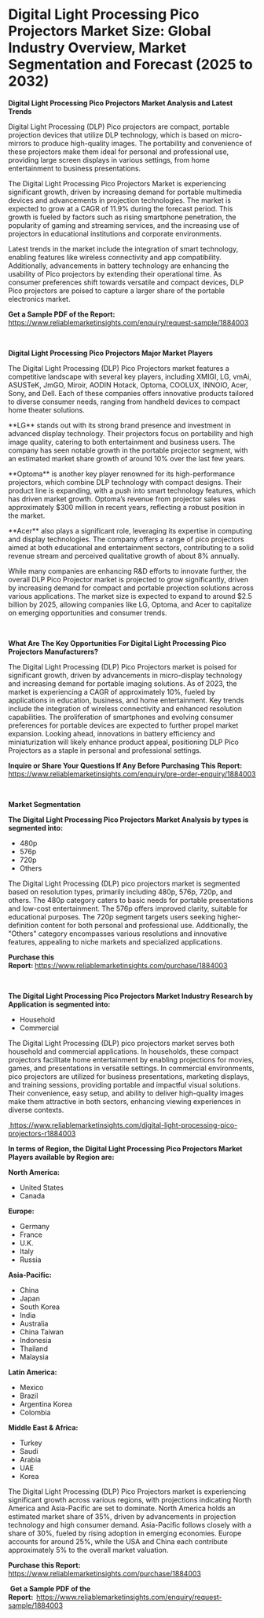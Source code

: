 <p><h1>Digital Light Processing Pico Projectors Market Size: Global Industry Overview, Market Segmentation and Forecast (2025 to 2032)</h1></p><p><strong>Digital Light Processing Pico Projectors Market Analysis and Latest Trends</strong></p>
<p><p>Digital Light Processing (DLP) Pico projectors are compact, portable projection devices that utilize DLP technology, which is based on micro-mirrors to produce high-quality images. The portability and convenience of these projectors make them ideal for personal and professional use, providing large screen displays in various settings, from home entertainment to business presentations.</p><p>The Digital Light Processing Pico Projectors Market is experiencing significant growth, driven by increasing demand for portable multimedia devices and advancements in projection technologies. The market is expected to grow at a CAGR of 11.9% during the forecast period. This growth is fueled by factors such as rising smartphone penetration, the popularity of gaming and streaming services, and the increasing use of projectors in educational institutions and corporate environments.</p><p>Latest trends in the market include the integration of smart technology, enabling features like wireless connectivity and app compatibility. Additionally, advancements in battery technology are enhancing the usability of Pico projectors by extending their operational time. As consumer preferences shift towards versatile and compact devices, DLP Pico projectors are poised to capture a larger share of the portable electronics market.</p></p>
<p><strong>Get a Sample PDF of the Report:&nbsp;</strong> <a href="https://www.reliablemarketinsights.com/enquiry/request-sample/1884003?utm_campaign=2183&utm_medium=2&utm_source=Github&utm_content=ia&utm_term=15042025&utm_id=digital-light-processing-pico-projectors">https://www.reliablemarketinsights.com/enquiry/request-sample/1884003</a></p>
<p>&nbsp;</p>
<p><strong>Digital Light Processing Pico Projectors Major Market Players</strong></p>
<p><p>The Digital Light Processing (DLP) Pico Projectors market features a competitive landscape with several key players, including XMIGI, LG, vmAi, ASUSTeK, JmGO, Miroir, AODIN Hotack, Optoma, COOLUX, INNOIO, Acer, Sony, and Dell. Each of these companies offers innovative products tailored to diverse consumer needs, ranging from handheld devices to compact home theater solutions.</p><p>**LG** stands out with its strong brand presence and investment in advanced display technology. Their projectors focus on portability and high image quality, catering to both entertainment and business users. The company has seen notable growth in the portable projector segment, with an estimated market share growth of around 10% over the last few years. </p><p>**Optoma** is another key player renowned for its high-performance projectors, which combine DLP technology with compact designs. Their product line is expanding, with a push into smart technology features, which has driven market growth. Optoma’s revenue from projector sales was approximately $300 million in recent years, reflecting a robust position in the market.</p><p>**Acer** also plays a significant role, leveraging its expertise in computing and display technologies. The company offers a range of pico projectors aimed at both educational and entertainment sectors, contributing to a solid revenue stream and perceived qualitative growth of about 8% annually.</p><p>While many companies are enhancing R&D efforts to innovate further, the overall DLP Pico Projector market is projected to grow significantly, driven by increasing demand for compact and portable projection solutions across various applications. The market size is expected to expand to around $2.5 billion by 2025, allowing companies like LG, Optoma, and Acer to capitalize on emerging opportunities and consumer trends.</p></p>
<p>&nbsp;</p>
<p><strong>What Are The Key Opportunities For Digital Light Processing Pico Projectors Manufacturers?</strong></p>
<p><p>The Digital Light Processing (DLP) Pico Projectors market is poised for significant growth, driven by advancements in micro-display technology and increasing demand for portable imaging solutions. As of 2023, the market is experiencing a CAGR of approximately 10%, fueled by applications in education, business, and home entertainment. Key trends include the integration of wireless connectivity and enhanced resolution capabilities. The proliferation of smartphones and evolving consumer preferences for portable devices are expected to further propel market expansion. Looking ahead, innovations in battery efficiency and miniaturization will likely enhance product appeal, positioning DLP Pico Projectors as a staple in personal and professional settings.</p></p>
<p><strong>Inquire or Share Your Questions If Any Before Purchasing This Report:</strong> <a href="https://www.reliablemarketinsights.com/enquiry/pre-order-enquiry/1884003?utm_campaign=2183&utm_medium=2&utm_source=Github&utm_content=ia&utm_term=15042025&utm_id=digital-light-processing-pico-projectors">https://www.reliablemarketinsights.com/enquiry/pre-order-enquiry/1884003</a></p>
<p>&nbsp;</p>
<p><strong>Market Segmentation</strong></p>
<p><strong>The Digital Light Processing Pico Projectors Market Analysis by types is segmented into:</strong></p>
<p><ul><li>480p</li><li>576p</li><li>720p</li><li>Others</li></ul></p>
<p><p>The Digital Light Processing (DLP) pico projectors market is segmented based on resolution types, primarily including 480p, 576p, 720p, and others. The 480p category caters to basic needs for portable presentations and low-cost entertainment. The 576p offers improved clarity, suitable for educational purposes. The 720p segment targets users seeking higher-definition content for both personal and professional use. Additionally, the "Others" category encompasses various resolutions and innovative features, appealing to niche markets and specialized applications.</p></p>
<p><strong>Purchase this Report:&nbsp;</strong><a href="https://www.reliablemarketinsights.com/purchase/1884003?utm_campaign=2183&utm_medium=2&utm_source=Github&utm_content=ia&utm_term=15042025&utm_id=digital-light-processing-pico-projectors">https://www.reliablemarketinsights.com/purchase/1884003</a></p>
<p>&nbsp;</p>
<p><strong>The Digital Light Processing Pico Projectors Market Industry Research by Application is segmented into:</strong></p>
<p><ul><li>Household</li><li>Commercial</li></ul></p>
<p><p>The Digital Light Processing (DLP) pico projectors market serves both household and commercial applications. In households, these compact projectors facilitate home entertainment by enabling projections for movies, games, and presentations in versatile settings. In commercial environments, pico projectors are utilized for business presentations, marketing displays, and training sessions, providing portable and impactful visual solutions. Their convenience, easy setup, and ability to deliver high-quality images make them attractive in both sectors, enhancing viewing experiences in diverse contexts.</p></p>
<p><a href="https://www.reliablemarketinsights.com/digital-light-processing-pico-projectors-r1884003?utm_campaign=2183&utm_medium=2&utm_source=Github&utm_content=ia&utm_term=15042025&utm_id=digital-light-processing-pico-projectors">&nbsp;https://www.reliablemarketinsights.com/digital-light-processing-pico-projectors-r1884003</a></p>
<p><strong>In terms of Region, the Digital Light Processing Pico Projectors Market Players available by Region are:</strong></p>
<p>
    <p> <strong> North America: </strong>
        <ul>
            <li>United States</li>
            <li>Canada</li>
        </ul>
        </p> 
    <p> <strong> Europe: </strong>
        <ul>
            <li>Germany</li>
            <li>France</li>
            <li>U.K.</li>
            <li>Italy</li>
            <li>Russia</li>
        </ul>
        </p> 
    <p> <strong> Asia-Pacific: </strong>
        <ul>
            <li>China</li>
            <li>Japan</li>
            <li>South Korea</li>
            <li>India</li>
            <li>Australia</li>
            <li>China Taiwan</li>
            <li>Indonesia</li>
            <li>Thailand</li>
            <li>Malaysia</li>
        </ul>
        </p> 
    <p> <strong> Latin America: </strong>
        <ul>
            <li>Mexico</li>
            <li>Brazil</li>
            <li>Argentina Korea</li>
            <li>Colombia</li>
        </ul>
        </p> 
    <p> <strong> Middle East & Africa: </strong>
        <ul>
            <li>Turkey</li>
            <li>Saudi</li>
            <li>Arabia</li>
            <li>UAE</li>
            <li>Korea</li>
        </ul>
    </p>
    </p>
<p><p>The Digital Light Processing (DLP) Pico Projectors market is experiencing significant growth across various regions, with projections indicating North America and Asia-Pacific are set to dominate. North America holds an estimated market share of 35%, driven by advancements in projection technology and high consumer demand. Asia-Pacific follows closely with a share of 30%, fueled by rising adoption in emerging economies. Europe accounts for around 25%, while the USA and China each contribute approximately 5% to the overall market valuation.</p></p>
<p><strong>Purchase this Report: </strong><a href="https://www.reliablemarketinsights.com/purchase/1884003?utm_campaign=2183&utm_medium=2&utm_source=Github&utm_content=ia&utm_term=15042025&utm_id=digital-light-processing-pico-projectors">https://www.reliablemarketinsights.com/purchase/1884003</a></p>
<p>&nbsp;<strong>Get a Sample PDF of the Report:&nbsp;&nbsp;</strong><a href="https://www.reliablemarketinsights.com/enquiry/request-sample/1884003?utm_campaign=2183&utm_medium=2&utm_source=Github&utm_content=ia&utm_term=15042025&utm_id=digital-light-processing-pico-projectors">https://www.reliablemarketinsights.com/enquiry/request-sample/1884003</a></p>
<p><strong></strong></p>
<p><p></p><p></p><p></p></p>